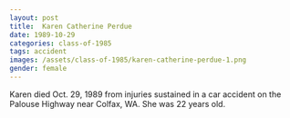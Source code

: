 ```yaml
---
layout: post
title:  Karen Catherine Perdue
date: 1989-10-29
categories: class-of-1985
tags: accident
images: /assets/class-of-1985/karen-catherine-perdue-1.png
gender: female
---
```

Karen died Oct. 29, 1989 from injuries sustained in a car accident on the Palouse Highway near Colfax, WA. She was 22 years old.

